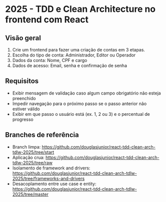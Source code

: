 # 2025 - TDD e Clean Architecture no frontend com React 

## Visão geral

1. Crie um frontend para fazer uma criação de contas em 3 etapas.
1. Escolha do tipo de conta: Administrador, Editor ou Operador
1. Dados da conta: Nome, CPF e cargo
1. Dados de acesso: Email, senha e confirmação de senha

## Requisitos

- Exibir mensagem de validação caso algum campo obrigatório não esteja preenchido
- Impedir navegação para o próximo passo se o passo anterior não estiver válido
- Exibir em que passo o usuário está (ex. 1, 2 ou 3) e o percentual de progresso

## Branches de referência

- Branch limpa: https://github.com/douglasjunior/react-tdd-clean-arch-tdlw-2025/tree/start
- Aplicação crua: https://github.com/douglasjunior/react-tdd-clean-arch-tdlw-2025/tree/raw
- Isolamento de framework and drivers: https://github.com/douglasjunior/react-tdd-clean-arch-tdlw-2025/tree/frameworks-and-drivers
- Desacoplamento entre use case e entity: https://github.com/douglasjunior/react-tdd-clean-arch-tdlw-2025/tree/master
